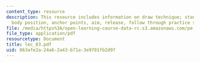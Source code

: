 ```yaml
---
content_type: resource
description: This resource includes information on draw technique; stance, arm and
  body position, anchor points, aim, release, follow through practice shooting.
file: /media/https%3A/open-learning-course-data-rc.s3.amazonaws.com/pe-730-archery-spring-2006/863afe2a24a62a43b71a3e9701fb2d97_lec_03.pdf
file_type: application/pdf
resourcetype: Document
title: lec_03.pdf
uid: 863afe2a-24a6-2a43-b71a-3e9701fb2d97
---
```

